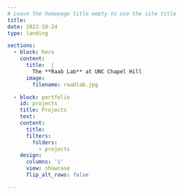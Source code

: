```yaml
---
# Leave the homepage title empty to use the site title
title:
date: 2022-10-24
type: landing

sections:
  - block: hero
    content: 
      title:  | 
        The **Raab Lab** at UNC Chapel Hill
      image: 
        filename: raablab.jpg    

  - block: portfolio
    id: projects
    title: Projects
    text: 
    content: 
      title: 
      filters: 
        folders: 
          - projects
    design: 
      columns: '1'
      view: showcase
      flip_alt_rows: false

---
```


 